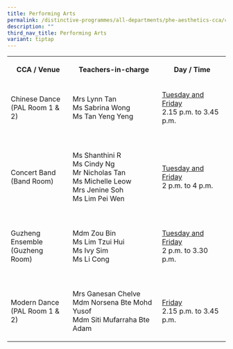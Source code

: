 ```yaml
---
title: Performing Arts
permalink: /distinctive-programmes/all-departments/phe-aesthetics-cca/cca/performing-arts/
description: ""
third_nav_title: Performing Arts
variant: tiptap
---
```

<table style="minWidth: 75px">
<colgroup>
<col>
<col>
<col>
</colgroup>
<tbody>
<tr>
<th rowspan="1" colspan="1">
<p>CCA / Venue</p>
</th>
<th rowspan="1" colspan="1">
<p>Teachers-in-charge</p>
</th>
<th rowspan="1" colspan="1">
<p>Day / Time</p>
</th>
</tr>
<tr>
<td rowspan="1" colspan="1">
<p>Chinese Dance
<br>(PAL Room 1 &amp; 2)
<br>
</p>
</td>
<td rowspan="1" colspan="1">
<p>Mrs Lynn Tan
<br>Ms Sabrina Wong
<br>Ms Tan Yeng Yeng</p>
</td>
<td rowspan="1" colspan="1">
<p><u>Tuesday and Friday</u> 
<br>2.15 p.m. to 3.45 p.m.
<br>
</p>
</td>
</tr>
<tr>
<td rowspan="1" colspan="3">
<p></p>
</td>
</tr>
<tr>
<td rowspan="1" colspan="1">
<p>Concert Band
<br>(Band Room)</p>
</td>
<td rowspan="1" colspan="1">
<p>Ms Shanthini R
<br>Ms Cindy Ng
<br>Mr Nicholas Tan
<br>Ms Michelle Leow
<br>Mrs Jenine Soh
<br>Ms Lim Pei Wen</p>
</td>
<td rowspan="1" colspan="1">
<p><u>Tuesday and Friday</u> 
<br>2 p.m. to 4 p.m.</p>
</td>
</tr>
<tr>
<td rowspan="1" colspan="3">
<p></p>
</td>
</tr>
<tr>
<td rowspan="1" colspan="1">
<p>Guzheng Ensemble
<br>(Guzheng Room)</p>
</td>
<td rowspan="1" colspan="1">
<p>Mdm Zou Bin
<br>Ms Lim Tzui Hui
<br>Ms Ivy Sim
<br>Ms Li Cong</p>
</td>
<td rowspan="1" colspan="1">
<p><u>Tuesday and Friday</u> 
<br>2 p.m. to 3.30 p.m.</p>
</td>
</tr>
<tr>
<td rowspan="1" colspan="3">
<p></p>
</td>
</tr>
<tr>
<td rowspan="1" colspan="1">
<p>Modern Dance
<br>(PAL Room 1 &amp; 2)</p>
</td>
<td rowspan="1" colspan="1">
<p>Mrs Ganesan Chelve
<br>Mdm Norsena Bte Mohd Yusof
<br>Mdm Siti Mufarraha Bte Adam</p>
</td>
<td rowspan="1" colspan="1">
<p><u>Friday</u> 
<br>2.15 p.m. to 3.45 p.m.</p>
</td>
</tr>
</tbody>
</table>
<p></p>